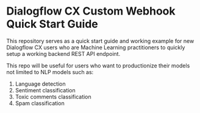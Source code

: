 # Dialogflow CX Custom Webhook Quick Start Guide

This repository serves as a quick start guide and working example for new Dialogflow CX users who are Machine Learning practitioners to quickly setup a working backend REST API endpoint.

This repo will be useful for users who want to productionize their models not limited to NLP models such as:
1. Language detection
2. Sentiment classification
3. Toxic comments classification
4. Spam classification



